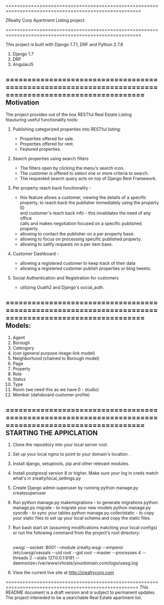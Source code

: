 ======================================================================================================

ZRealty Corp Apartment Listing project.

======================================================================================================

This project is built with Django 1.7.1, DRF and Python 2.7.8

1. Django 1.7
2. DRF
3. AngularJS


======================================================================================================
Motivation
----------
The project provides out of the box RESTful Real Estate Listing <br/>
feauturing useful functionality tools:<br/>
  1. Publishing categorized properties into RESTful listing:
     - Properties offered for sale. <br/>
     - Properties offered for rent. <br/>
     - Featured properties. 

  2. Search properties using search filters <br/>
     - The filters open by clicking the menu's search icon.<br/>
     - The customer is offered to select one or more criteria to search.<br/>
     - The requested search query acts on top of Django Rest Framework.

  3. Per property reach back functionality - <br/>
     - this feature allows a customer, viewing the details of a specific <br/>
     property, to reach back the publisher immediately using the property ID <br/>
     and customer's reach back info - this invalidates the need of any office <br/>
     calls and makes negotiation focused on a specific published property. <br/>
     - allowing to contact the publisher on a per property base.
     - allowing to focus on processing specific published property.
     - allowing to satify requests on a per item base.<br/>

  4. Customer Dashboard - <br/>
     - allowing a registered customer to keep track of their data
     - allowing a registered customer publish properties or blog tweets.<br/>

  5. Social Authentication and Registration for customers 
     - utilizing Ouath2 and Django's social_auth. <br/>


======================================================================================================
Models: 
---------
1. Agent
2. Borough
3. Cateogory
4. Icon (general purpose image-link model)
5. Neighborhood (chained to Borough model)
6. Page
7. Property
8. Role
9. Status 
10. Type
11. Room (we need this as we have 0 - studio)
12. Member (dahsboard customer profile)

======================================================================================================
STARTING THE APPICLATION
------------------------
1. Clone the repository into your local server root.
2. Set up your local nginx to point to your domain's location .
3. Install django, setuptools, pip and other relevant modules.
4. Install postgresql version 8 or higher. Make sure your log in creds match what's in zrealty/local_settings.py
5. Create Django admin superuser by running
   python manage.py createsuperuser
6. Run
   python manage.py makemigrations    - to generate migrations
   python manage.py migrate           - to migrate your new models
   python manage.py syncdb            - to sync your tables
   python manage.py collectstatic     - to copy your static files
   to set up your local schema and copy the static files.
9. Run bash start.sh (assuming modifications matching your local configs) 
   or run the following command from the project's root directory:
   
   <br/>
   uwsgi --socket :8001 --module zrealty.wsgi --emperor /etc/uwsgi/vassals --uid root --gid root --master --processes 4 --threads 2 --stats 127.0.0.1:8181 --daemonize=/var/www/vhosts/yourdomain.com/logs/uwsg.log
   <br/>


10. View the current live site at http://zrealtycorp.com


=====================================================================================================
This README document is a draft version and is subject to permanent updates.
The project inteneded to be a searchable Real Estate apartment list.



